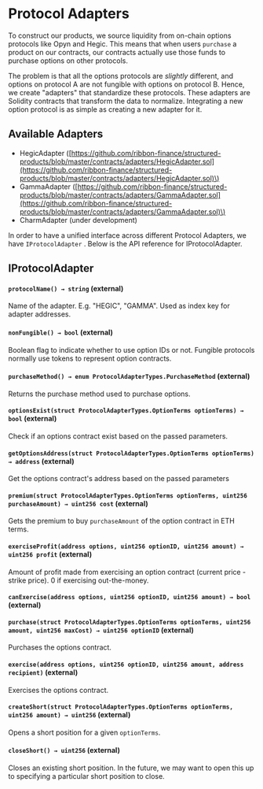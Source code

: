 # Protocol Adapters

To construct our products, we source liquidity from on-chain options protocols like Opyn and Hegic. This means that when users `purchase` a product on our contracts, our contracts actually use those funds to purchase options on other protocols.

The problem is that all the options protocols are _slightly_ different, and options on protocol A are not fungible with options on protocol B. Hence, we create "adapters" that standardize these protocols. These adapters are Solidity contracts that transform the data to normalize. Integrating a new option protocol is as simple as creating a new adapter for it.

## Available Adapters

* HegicAdapter \([https://github.com/ribbon-finance/structured-products/blob/master/contracts/adapters/HegicAdapter.sol](https://github.com/ribbon-finance/structured-products/blob/master/contracts/adapters/HegicAdapter.sol)\)
* GammaAdapter \([https://github.com/ribbon-finance/structured-products/blob/master/contracts/adapters/GammaAdapter.sol](https://github.com/ribbon-finance/structured-products/blob/master/contracts/adapters/GammaAdapter.sol)\)
* CharmAdapter \(under development\)

In order to have a unified interface across different Protocol Adapters, we have `IProtocolAdapter` . Below is the API reference for IProtocolAdapter.

## IProtocolAdapter

#### `protocolName() → string` \(external\)

Name of the adapter. E.g. "HEGIC", "GAMMA". Used as index key for adapter addresses.

#### `nonFungible() → bool` \(external\)

Boolean flag to indicate whether to use option IDs or not. Fungible protocols normally use tokens to represent option contracts.

#### `purchaseMethod() → enum ProtocolAdapterTypes.PurchaseMethod` \(external\)

Returns the purchase method used to purchase options.

#### `optionsExist(struct ProtocolAdapterTypes.OptionTerms optionTerms) → bool` \(external\)

Check if an options contract exist based on the passed parameters.

#### `getOptionsAddress(struct ProtocolAdapterTypes.OptionTerms optionTerms) → address` \(external\)

Get the options contract's address based on the passed parameters

#### `premium(struct ProtocolAdapterTypes.OptionTerms optionTerms, uint256 purchaseAmount) → uint256 cost` \(external\)

Gets the premium to buy `purchaseAmount` of the option contract in ETH terms.

#### `exerciseProfit(address options, uint256 optionID, uint256 amount) → uint256 profit` \(external\)

Amount of profit made from exercising an option contract \(current price - strike price\). 0 if exercising out-the-money.

#### `canExercise(address options, uint256 optionID, uint256 amount) → bool` \(external\)

#### `purchase(struct ProtocolAdapterTypes.OptionTerms optionTerms, uint256 amount, uint256 maxCost) → uint256 optionID` \(external\)

Purchases the options contract.

#### `exercise(address options, uint256 optionID, uint256 amount, address recipient)` \(external\)

Exercises the options contract.

#### `createShort(struct ProtocolAdapterTypes.OptionTerms optionTerms, uint256 amount) → uint256` \(external\)

Opens a short position for a given `optionTerms`.

#### `closeShort() → uint256` \(external\)

Closes an existing short position. In the future, we may want to open this up to specifying a particular short position to close.

